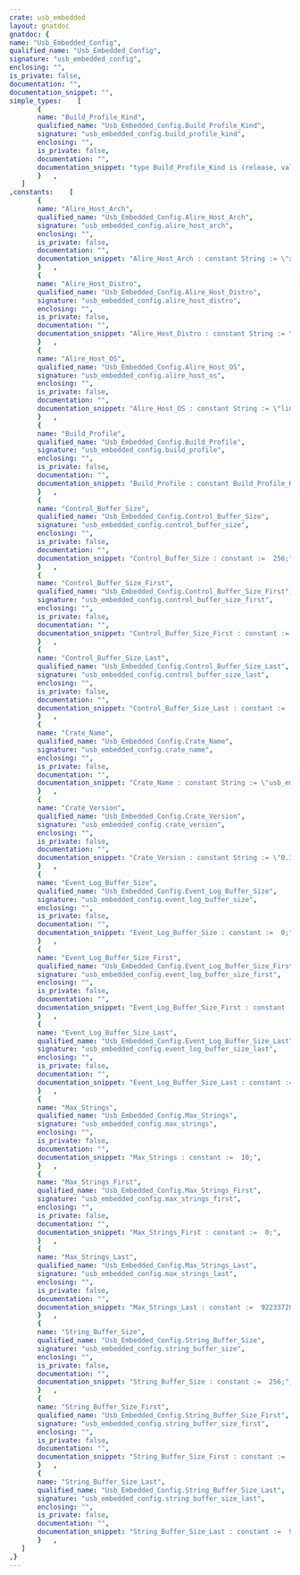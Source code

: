 ```yaml
---
crate: usb_embedded
layout: gnatdoc
gnatdoc: {
name: "Usb_Embedded_Config",
qualified_name: "Usb_Embedded_Config",
signature: "usb_embedded_config",
enclosing: "",
is_private: false,
documentation: "",
documentation_snippet: "",
simple_types:    [
       {
       name: "Build_Profile_Kind",
       qualified_name: "Usb_Embedded_Config.Build_Profile_Kind",
       signature: "usb_embedded_config.build_profile_kind",
       enclosing: "",
       is_private: false,
       documentation: "",
       documentation_snippet: "type Build_Profile_Kind is (release, validation, development);",
       }   ,
   ]
,constants:    [
       {
       name: "Alire_Host_Arch",
       qualified_name: "Usb_Embedded_Config.Alire_Host_Arch",
       signature: "usb_embedded_config.alire_host_arch",
       enclosing: "",
       is_private: false,
       documentation: "",
       documentation_snippet: "Alire_Host_Arch : constant String := \"x86_64\";",
       }   ,
       {
       name: "Alire_Host_Distro",
       qualified_name: "Usb_Embedded_Config.Alire_Host_Distro",
       signature: "usb_embedded_config.alire_host_distro",
       enclosing: "",
       is_private: false,
       documentation: "",
       documentation_snippet: "Alire_Host_Distro : constant String := \"ubuntu\";",
       }   ,
       {
       name: "Alire_Host_OS",
       qualified_name: "Usb_Embedded_Config.Alire_Host_OS",
       signature: "usb_embedded_config.alire_host_os",
       enclosing: "",
       is_private: false,
       documentation: "",
       documentation_snippet: "Alire_Host_OS : constant String := \"linux\";",
       }   ,
       {
       name: "Build_Profile",
       qualified_name: "Usb_Embedded_Config.Build_Profile",
       signature: "usb_embedded_config.build_profile",
       enclosing: "",
       is_private: false,
       documentation: "",
       documentation_snippet: "Build_Profile : constant Build_Profile_Kind := development;",
       }   ,
       {
       name: "Control_Buffer_Size",
       qualified_name: "Usb_Embedded_Config.Control_Buffer_Size",
       signature: "usb_embedded_config.control_buffer_size",
       enclosing: "",
       is_private: false,
       documentation: "",
       documentation_snippet: "Control_Buffer_Size : constant :=  256;",
       }   ,
       {
       name: "Control_Buffer_Size_First",
       qualified_name: "Usb_Embedded_Config.Control_Buffer_Size_First",
       signature: "usb_embedded_config.control_buffer_size_first",
       enclosing: "",
       is_private: false,
       documentation: "",
       documentation_snippet: "Control_Buffer_Size_First : constant :=  256;",
       }   ,
       {
       name: "Control_Buffer_Size_Last",
       qualified_name: "Usb_Embedded_Config.Control_Buffer_Size_Last",
       signature: "usb_embedded_config.control_buffer_size_last",
       enclosing: "",
       is_private: false,
       documentation: "",
       documentation_snippet: "Control_Buffer_Size_Last : constant :=  9223372036854775807;",
       }   ,
       {
       name: "Crate_Name",
       qualified_name: "Usb_Embedded_Config.Crate_Name",
       signature: "usb_embedded_config.crate_name",
       enclosing: "",
       is_private: false,
       documentation: "",
       documentation_snippet: "Crate_Name : constant String := \"usb_embedded\";",
       }   ,
       {
       name: "Crate_Version",
       qualified_name: "Usb_Embedded_Config.Crate_Version",
       signature: "usb_embedded_config.crate_version",
       enclosing: "",
       is_private: false,
       documentation: "",
       documentation_snippet: "Crate_Version : constant String := \"0.3.0\";",
       }   ,
       {
       name: "Event_Log_Buffer_Size",
       qualified_name: "Usb_Embedded_Config.Event_Log_Buffer_Size",
       signature: "usb_embedded_config.event_log_buffer_size",
       enclosing: "",
       is_private: false,
       documentation: "",
       documentation_snippet: "Event_Log_Buffer_Size : constant :=  0;",
       }   ,
       {
       name: "Event_Log_Buffer_Size_First",
       qualified_name: "Usb_Embedded_Config.Event_Log_Buffer_Size_First",
       signature: "usb_embedded_config.event_log_buffer_size_first",
       enclosing: "",
       is_private: false,
       documentation: "",
       documentation_snippet: "Event_Log_Buffer_Size_First : constant :=  0;",
       }   ,
       {
       name: "Event_Log_Buffer_Size_Last",
       qualified_name: "Usb_Embedded_Config.Event_Log_Buffer_Size_Last",
       signature: "usb_embedded_config.event_log_buffer_size_last",
       enclosing: "",
       is_private: false,
       documentation: "",
       documentation_snippet: "Event_Log_Buffer_Size_Last : constant :=  9223372036854775807;",
       }   ,
       {
       name: "Max_Strings",
       qualified_name: "Usb_Embedded_Config.Max_Strings",
       signature: "usb_embedded_config.max_strings",
       enclosing: "",
       is_private: false,
       documentation: "",
       documentation_snippet: "Max_Strings : constant :=  10;",
       }   ,
       {
       name: "Max_Strings_First",
       qualified_name: "Usb_Embedded_Config.Max_Strings_First",
       signature: "usb_embedded_config.max_strings_first",
       enclosing: "",
       is_private: false,
       documentation: "",
       documentation_snippet: "Max_Strings_First : constant :=  0;",
       }   ,
       {
       name: "Max_Strings_Last",
       qualified_name: "Usb_Embedded_Config.Max_Strings_Last",
       signature: "usb_embedded_config.max_strings_last",
       enclosing: "",
       is_private: false,
       documentation: "",
       documentation_snippet: "Max_Strings_Last : constant :=  9223372036854775807;",
       }   ,
       {
       name: "String_Buffer_Size",
       qualified_name: "Usb_Embedded_Config.String_Buffer_Size",
       signature: "usb_embedded_config.string_buffer_size",
       enclosing: "",
       is_private: false,
       documentation: "",
       documentation_snippet: "String_Buffer_Size : constant :=  256;",
       }   ,
       {
       name: "String_Buffer_Size_First",
       qualified_name: "Usb_Embedded_Config.String_Buffer_Size_First",
       signature: "usb_embedded_config.string_buffer_size_first",
       enclosing: "",
       is_private: false,
       documentation: "",
       documentation_snippet: "String_Buffer_Size_First : constant :=  0;",
       }   ,
       {
       name: "String_Buffer_Size_Last",
       qualified_name: "Usb_Embedded_Config.String_Buffer_Size_Last",
       signature: "usb_embedded_config.string_buffer_size_last",
       enclosing: "",
       is_private: false,
       documentation: "",
       documentation_snippet: "String_Buffer_Size_Last : constant :=  9223372036854775807;",
       }   ,
   ]
,}
---
```

